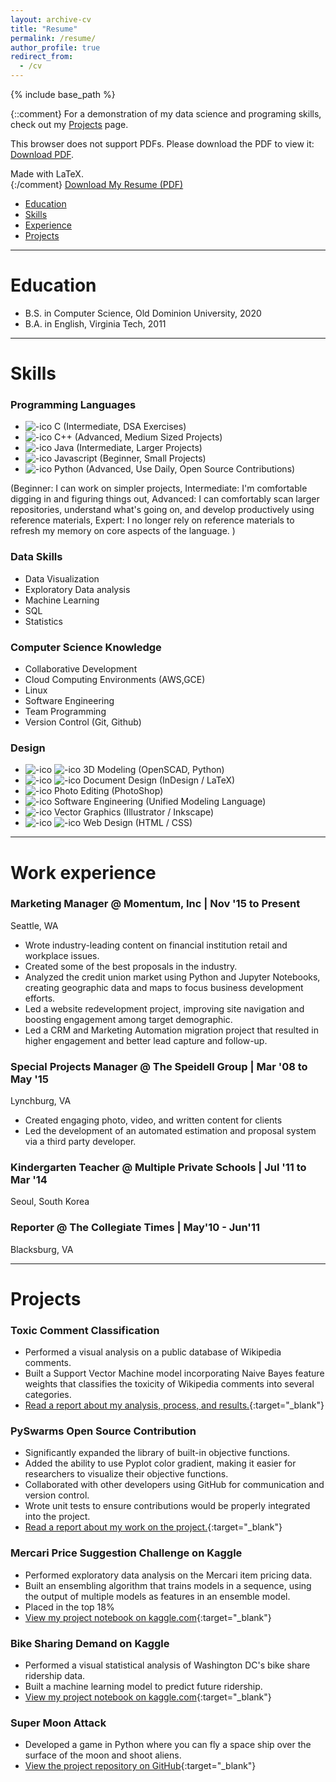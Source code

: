 ```yaml
---
layout: archive-cv
title: "Resume"
permalink: /resume/
author_profile: true
redirect_from:
  - /cv
---
```


{% include base_path %}

{::comment}
For a demonstration of my data science and programing skills, check out my [Projects](/projects/) page.

<object data="/images/resume/Jay_Speidell.pdf#pagemode=none" type="application/pdf" width="700px" height="910px" >
        <p>
            This browser does not support PDFs. Please download the PDF to view it: <a href="/images/resume/Jay_Speidell.pdf">Download PDF</a>.
        </p>

</object>

Made with LaTeX.  
{:/comment}
<a href="/images/resume/Jay_Speidell.pdf">Download My Resume (PDF)</a>

* [Education](#education)<br />
* [Skills](#skills)<br />
* [Experience](#work-experience)<br />
* [Projects](#projects)<br />

<hr>

# Education

* B.S. in Computer Science, Old Dominion University, 2020
* B.A. in English, Virginia Tech, 2011

<hr>

# Skills
### Programming Languages
* ![-ico](\images\ico\clang.svg) C (Intermediate, DSA Exercises)
* ![-ico](\images\ico\icons8-c++.svg) C++ (Advanced, Medium Sized Projects)
* ![-ico](\images\ico\icons8-java.svg) Java (Intermediate, Larger Projects)
* ![-ico](\images\ico\icons8-javascript.svg) Javascript (Beginner, Small Projects)
* ![-ico](\images\ico\icons8-python.svg) Python  (Advanced, Use Daily, Open Source Contributions)

(Beginner: I can work on simpler projects, Intermediate: I'm comfortable digging in and figuring things out, Advanced: I can comfortably scan larger repositories, understand what's going on, and develop productively using reference materials, Expert: I no longer rely on reference materials to refresh my memory on core aspects of the language. )

### Data Skills
* Data Visualization 
* Exploratory Data analysis
* Machine Learning
* SQL
* Statistics

### Computer Science Knowledge
* Collaborative Development
* Cloud Computing Environments
(AWS,GCE)
* Linux
* Software Engineering
* Team Programming
* Version Control (Git, Github)

### Design
* ![-ico](\images\ico\Openscad_SVG.svg) ![-ico](\images\ico\icons8-python.svg) 3D Modeling (OpenSCAD, Python)
* ![-ico](\images\ico\icons8-adobe-indesign.svg) ![-ico](\images\ico\LaTeX_logo.svg) Document Design (InDesign / LaTeX)
* ![-ico](\images\ico\icons8-adobe-photoshop.svg) Photo Editing (PhotoShop)
* ![-ico](\images\ico\UML_logo.svg) Software Engineering (Unified Modeling Language)
* ![-ico](\images\ico\icons8-adobe-illustrator.svg) Vector Graphics (Illustrator / Inkscape)
*  ![-ico](\images\ico\html5.svg) ![-ico](\images\ico\CSS3_logo_and_wordmark.svg) Web Design (HTML / CSS)

<hr>

# Work experience
### Marketing Manager @ Momentum, Inc \| Nov '15 to Present
Seattle, WA
* Wrote industry-leading content on financial institution retail and workplace issues.
* Created some of the best proposals in the industry.
* Analyzed the credit union market using Python and Jupyter Notebooks, creating geographic data and maps to focus business development efforts.
* Led a website redevelopment project, improving site navigation and boosting engagement among target demographic.
* Led a CRM and Marketing Automation migration project that resulted in higher engagement and better lead capture and follow-up.

### Special Projects Manager @ The Speidell Group \| Mar '08 to May '15
Lynchburg, VA
* Created engaging photo, video, and written content for clients
* Led the development of an automated estimation and proposal system via a third party developer.

### Kindergarten Teacher @ Multiple Private Schools \| Jul '11 to Mar '14
Seoul, South Korea
### Reporter @ The Collegiate Times \| May'10 - Jun'11
Blacksburg, VA

<hr>

# Projects

### Toxic Comment Classification
* Performed a visual analysis on a public database of Wikipedia comments.  
* Built a Support Vector Machine model incorporating Naive Bayes feature weights that classifies the toxicity of Wikipedia comments into several categories.
* [Read a report about my analysis, process, and results.](/portfolio/project1-toxic-comments/){:target="_blank"}

### PySwarms Open Source Contribution
* Significantly expanded the library of built-in objective functions.
* Added the ability to use Pyplot color gradient, making it easier for researchers to visualize their objective functions.
* Collaborated with other developers using GitHub for communication and version control.
* Wrote unit tests to ensure contributions would be properly integrated into the project.
* [Read a report about my work on the project.](/portfolio/project2-pyswarms/){:target="_blank"}

### Mercari Price Suggestion Challenge on Kaggle
* Performed exploratory data analysis on the Mercari item pricing data.
* Built an ensembling algorithm that trains models in a sequence, using the output of multiple models as features in an ensemble model.
* Placed in the top 18\%
* [View my project notebook on kaggle.com](https://www.kaggle.com/jayspeidell/predictions-as-features){:target="_blank"}

### Bike Sharing Demand on Kaggle
* Performed a visual statistical analysis of Washington DC's bike share ridership data.
* Built a machine learning model to predict future ridership.
* [View my project notebook on kaggle.com](https://www.kaggle.com/jayspeidell/visualizing-and-modeling-dc-bikeshare-ridership){:target="_blank"}

### Super Moon Attack
* Developed a game in Python where you can fly a space ship over the surface of the moon and shoot aliens.
* [View the project repository on GitHub](https://github.com/jayspeidell/super-moon-attack){:target="_blank"}
